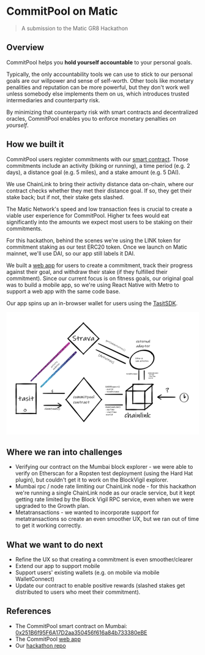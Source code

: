 # CommitPool on Matic

> A submission to the Matic GR8 Hackathon

## Overview

CommitPool helps you **hold yourself accountable** to your personal goals.

Typically, the only accountability tools we can use to stick to our personal goals are our willpower and sense of self-worth. Other tools like monetary penalities and reputation can be more powerful, but they don't work well unless somebody else implements them on us, which introduces trusted intermediaries and counterparty risk.

By minimizing that counterparty risk with smart contracts and decentralized oracles, CommitPool enables you to enforce monetary penalties _on yourself_.

## How we built it

CommitPool users register commitments with our [smart contract](./commitpool-contract-singleplayer). Those commitments include an activity (biking or running), a time period (e.g. 2 days), a distance goal (e.g. 5 miles), and a stake amount (e.g. 5 DAI).

We use ChainLink to bring their activity distance data on-chain, where our contract checks whether they met their distance goal. If so, they get their stake back; but if not, their stake gets slashed.

The Matic Network's speed and low transaction fees is crucial to create a viable user experience for CommitPool. Higher tx fees would eat significantly into the amounts we expect most users to be staking on their commitments.

For this hackathon, behind the scenes we're using the LINK token for commitment staking as our test ERC20 token. Once we launch on Matic mainnet, we'll use DAI, so our app still labels it DAI.

We built a [web app](./CommitPoolApp) for users to create a commitment, track their progress against their goal, and withdraw their stake (if they fulfilled their commitment). Since our current focus is on fitness goals, our original goal was to build a mobile app, so we're using React Native with Metro to support a web app with the same code base.

Our app spins up an in-browser wallet for users using the [TasitSDK](https://github.com/tasitlabs/tasit-sdk).

![CommitPool Flow Diagram](./commitpool-contract-singleplayer/documentation/architecture.png)

## Where we ran into challenges

-   Verifying our contract on the Mumbai block explorer - we were able to verify on Etherscan for a Ropsten test deployment (using the Hard Hat plugin), but couldn't get it to work on the BlockVigil explorer.
-   Mumbai rpc / node rate limiting our ChainLink node - for this hackathon we're running a single ChainLink node as our oracle service, but it kept getting rate limited by the Block Vigil RPC service, even when we were upgraded to the Growth plan.
-   Metatransactions - we wanted to incorporate support for metatransactions so create an even smoother UX, but we ran out of time to get it working correctly.

## What we want to do next

-   Refine the UX so that creating a commitment is even smoother/clearer
-   Extend our app to support mobile
-   Support users' existing wallets (e.g. on mobile via mobile WalletConnect)
-   Update our contract to enable positive rewards (slashed stakes get distributed to users who meet their commitment).

## References

-   The CommitPool smart contract on Mumbai: [0x251B6f95F6A17D2aa350456f616a84b733380eBE](https://explorer-mumbai.maticvigil.com/address/0x251B6f95F6A17D2aa350456f616a84b733380eBE/transactions)
-   The CommitPool [web app](https://festive-shannon-3a302b.netlify.app/)
-   Our [hackathon repo](https://github.com/CommitPool/CommitPoolMatic)
